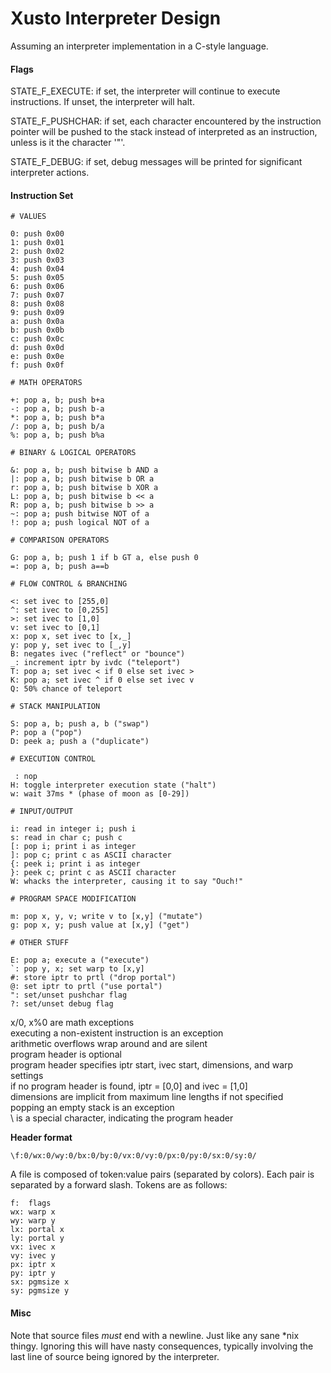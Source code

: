 Xusto Interpreter Design
========================

Assuming an interpreter implementation in a C-style language.

#### Flags

STATE_F_EXECUTE: if set, the interpreter will continue to execute instructions. If unset, the interpreter will halt.

STATE_F_PUSHCHAR: if set, each character encountered by the instruction pointer will be pushed to the stack instead of interpreted as an instruction, unless is it the character '"'.

STATE_F_DEBUG: if set, debug messages will be printed for significant interpreter actions.

#### Instruction Set

	# VALUES

	0: push 0x00
	1: push 0x01
	2: push 0x02
	3: push 0x03
	4: push 0x04
	5: push 0x05
	6: push 0x06
	7: push 0x07
	8: push 0x08
	9: push 0x09
	a: push 0x0a
	b: push 0x0b
	c: push 0x0c
	d: push 0x0d
	e: push 0x0e
	f: push 0x0f

	# MATH OPERATORS

	+: pop a, b; push b+a
	-: pop a, b; push b-a
	*: pop a, b; push b*a
	/: pop a, b; push b/a
	%: pop a, b; push b%a

	# BINARY & LOGICAL OPERATORS

	&: pop a, b; push bitwise b AND a
	|: pop a, b; push bitwise b OR a
	r: pop a, b; push bitwise b XOR a
	L: pop a, b; push bitwise b << a
	R: pop a, b; push bitwise b >> a
	~: pop a; push bitwise NOT of a
	!: pop a; push logical NOT of a

	# COMPARISON OPERATORS

	G: pop a, b; push 1 if b GT a, else push 0
	=: pop a, b; push a==b

	# FLOW CONTROL & BRANCHING

	<: set ivec to [255,0]
	^: set ivec to [0,255]
	>: set ivec to [1,0]
	v: set ivec to [0,1]
	x: pop x, set ivec to [x,_]
	y: pop y, set ivec to [_,y]
	B: negates ivec ("reflect" or "bounce")
	_: increment iptr by ivdc ("teleport")
	T: pop a; set ivec < if 0 else set ivec >
	K: pop a; set ivec ^ if 0 else set ivec v
	Q: 50% chance of teleport

	# STACK MANIPULATION

	S: pop a, b; push a, b ("swap")
	P: pop a ("pop")
	D: peek a; push a ("duplicate")

	# EXECUTION CONTROL

	 : nop
	H: toggle interpreter execution state ("halt")
	w: wait 37ms * (phase of moon as [0-29])

	# INPUT/OUTPUT

	i: read in integer i; push i
	s: read in char c; push c
	[: pop i; print i as integer
	]: pop c; print c as ASCII character
	{: peek i; print i as integer
	}: peek c; print c as ASCII character
	W: whacks the interpreter, causing it to say "Ouch!"

	# PROGRAM SPACE MODIFICATION

	m: pop x, y, v; write v to [x,y] ("mutate")
	g: pop x, y; push value at [x,y] ("get")

	# OTHER STUFF

	E: pop a; execute a ("execute")
	`: pop y, x; set warp to [x,y]
	#: store iptr to prtl ("drop portal")
	@: set iptr to prtl ("use portal")
	": set/unset pushchar flag
	?: set/unset debug flag

x/0, x%0 are math exceptions  
executing a non-existent instruction is an exception  
arithmetic overflows wrap around and are silent  
program header is optional  
program header specifies iptr start, ivec start, dimensions, and warp settings  
if no program header is found, iptr = [0,0] and ivec = [1,0]  
dimensions are implicit from maximum line lengths if not specified  
popping an empty stack is an exception  
\ is a special character, indicating the program header  

**Header format**

	\f:0/wx:0/wy:0/bx:0/by:0/vx:0/vy:0/px:0/py:0/sx:0/sy:0/

A file is composed of token:value pairs (separated by colors). Each pair is separated by a forward slash. Tokens are as follows:

	f:  flags
	wx: warp x
	wy: warp y
	lx: portal x
	ly: portal y
	vx: ivec x
	vy: ivec y
	px: iptr x
	py: iptr y
	sx: pgmsize x
	sy: pgmsize y

#### Misc

Note that source files _must_ end with a newline. Just like any sane *nix thingy. Ignoring this will have nasty consequences, typically involving the last line of source being ignored by the interpreter.
